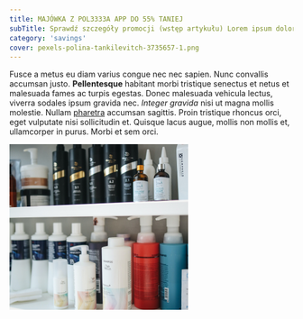 ```yaml
---
title: MAJÓWKA Z POL3333A APP DO 55% TANIEJ
subTitle: Sprawdź szczegóły promocji (wstęp artykułu) Lorem ipsum dolor sit amet enim. Etiam ullamcorper. Sprawdź szczegóły promocji (wstęp artykułu) Lorem ipsum dolor sit amet enim. Etiam ullamcorper. Sprawdź szczegóły promocji (wstęp artykułu) Lorem ipsum dolor sit amet enim. Etiam ullamcorper. Sprawdź szczegóły promocji (wstęp artykułu) Lorem ipsum dolor sit amet enim. Etiam ullamcorper.Sprawdź szczegóły promocji (wstęp artykułu) Lorem ipsum dolor sit amet enim. Etiam ullamcorper.Sprawdź szczegóły promocji (wstęp artykułu) Lorem ipsum dolor sit amet enim. Etiam ullamcorper.Sprawdź szczegóły promocji (wstęp artykułu) Lorem ipsum dolor sit amet enim. Etiam ullamcorper.Sprawdź szczegóły promocji (wstęp artykułu) Lorem ipsum dolor sit amet enim. Etiam ullamcorper.Sprawdź szczegóły promocji (wstęp artykułu) Lorem ipsum dolor sit amet enim. Etiam ullamcorper.Sprawdź szczegóły promocji (wstęp artykułu) Lorem ipsum dolor sit amet enim. Etiam ullamcorper
category: 'savings'
cover: pexels-polina-tankilevitch-3735657-1.png
---
```


Fusce a metus eu diam varius congue nec nec sapien. Nunc convallis accumsan justo. **Pellentesque** habitant morbi tristique senectus et netus et malesuada fames ac turpis egestas. Donec malesuada vehicula lectus, viverra sodales ipsum gravida nec. _Integer gravida_ nisi ut magna mollis molestie. Nullam [pharetra](http://google.com) accumsan sagittis. Proin tristique rhoncus orci, eget vulputate nisi sollicitudin et. Quisque lacus augue, mollis non mollis et, ullamcorper in purus. Morbi et sem orci.

![unsplash.com](./pexels-polina-tankilevitch-3735657-1.png)
